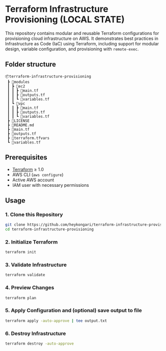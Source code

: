 # Terraform Infrastructure Provisioning (LOCAL STATE)

This repository contains modular and reusable Terraform configurations for provisioning cloud infrastructure on AWS. It demonstrates best practices in Infrastructure as Code (IaC) using Terraform, including support for modular design, variable configuration, and provisioning with `remote-exec`.

## Folder structure
```
📦terraform-infrastructure-provisioning
 ┣ 📂modules
 ┃ ┣ 📂ec2
 ┃ ┃ ┣ 📜main.tf
 ┃ ┃ ┣ 📜outputs.tf
 ┃ ┃ ┗ 📜variables.tf
 ┃ ┗ 📂vpc
 ┃ ┃ ┣ 📜main.tf
 ┃ ┃ ┣ 📜outputs.tf
 ┃ ┃ ┗ 📜variables.tf
 ┣ 📜LICENSE
 ┣ 📜README.md
 ┣ 📜main.tf
 ┣ 📜outputs.tf
 ┣ 📜terraform.tfvars
 ┗ 📜variables.tf
 ```

 ## Prerequisites
- [Terraform](https://developer.hashicorp.com/terraform/downloads) ≥ 1.0
- AWS CLI (`aws configure`)
- Active AWS account
- IAM user with necessary permissions

## Usage
### 1. Clone this Repository
```bash
git clone https://github.com/heykongari/terraform-infrastructure-provisioning.git
cd terraform-infrastructure-provisioning
```
### 2. Initialize Terraform
```bash
terraform init
```
### 3. Validate Infrastructure
```bash
terraform validate
```
### 4. Preview Changes
```bash
terraform plan
```
### 5. Apply Configuration and (optional) save output to file
```bash
terraform apply -auto-approve | tee output.txt
```
### 6. Destroy Infrastructure
```bash
terraform destroy -auto-approve
```